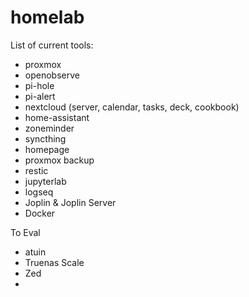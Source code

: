 # homelab

List of current tools:
- proxmox
- openobserve
- pi-hole
- pi-alert
- nextcloud (server, calendar, tasks, deck, cookbook)
- home-assistant
- zoneminder
- syncthing
- homepage
- proxmox backup
- restic
- jupyterlab
- logseq
- Joplin & Joplin Server
- Docker

To Eval
- atuin
- Truenas Scale
- Zed
- 
